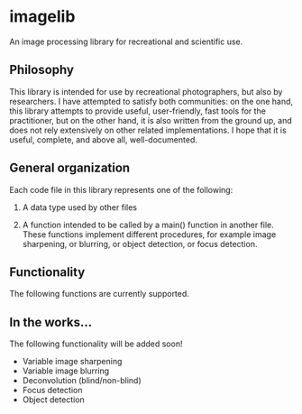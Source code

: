# imagelib
An image processing library for recreational and scientific use.

## Philosophy
This library is intended for use by recreational photographers, but also by researchers. I have attempted to satisfy both communities: on the one hand, this library attempts to provide useful, user-friendly, fast tools for the practitioner, but on the other hand, it is also written from the ground up, and does not rely extensively on other related implementations. I hope that it is useful, complete, and above all, well-documented.

## General organization
Each code file in this library represents one of the following:

1. A data type used by other files

2. A function intended to be called by a main() function in another file. These functions implement different procedures, for example image sharpening, or blurring, or object detection, or focus detection.

## Functionality
The following functions are currently supported.

## In the works...
The following functionality will be added soon!
* Variable image sharpening
* Variable image blurring
* Deconvolution (blind/non-blind)
* Focus detection
* Object detection